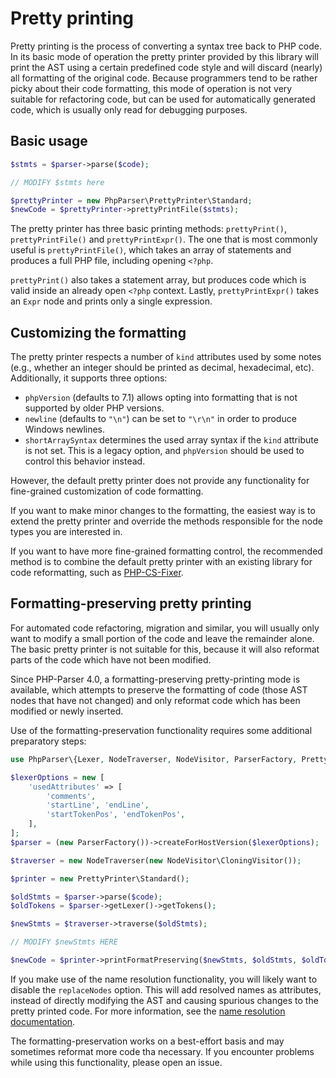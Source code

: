 Pretty printing
===============

Pretty printing is the process of converting a syntax tree back to PHP code. In its basic mode of
operation the pretty printer provided by this library will print the AST using a certain predefined
code style and will discard (nearly) all formatting of the original code. Because programmers tend
to be rather picky about their code formatting, this mode of operation is not very suitable for
refactoring code, but can be used for automatically generated code, which is usually only read for
debugging purposes.

Basic usage
-----------

```php
$stmts = $parser->parse($code);

// MODIFY $stmts here

$prettyPrinter = new PhpParser\PrettyPrinter\Standard;
$newCode = $prettyPrinter->prettyPrintFile($stmts);
```

The pretty printer has three basic printing methods: `prettyPrint()`, `prettyPrintFile()` and
`prettyPrintExpr()`. The one that is most commonly useful is `prettyPrintFile()`, which takes an
array of statements and produces a full PHP file, including opening `<?php`.

`prettyPrint()` also takes a statement array, but produces code which is valid inside an already
open `<?php` context. Lastly, `prettyPrintExpr()` takes an `Expr` node and prints only a single
expression.

Customizing the formatting
--------------------------

The pretty printer respects a number of `kind` attributes used by some notes (e.g., whether an
integer should be printed as decimal, hexadecimal, etc). Additionally, it supports three options:

* `phpVersion` (defaults to 7.1) allows opting into formatting that is not supported by older PHP
  versions.
* `newline` (defaults to `"\n"`) can be set to `"\r\n"` in order to produce Windows newlines.
* `shortArraySyntax` determines the used array syntax if the `kind` attribute is not set. This is
  a legacy option, and `phpVersion` should be used to control this behavior instead.

However, the default pretty printer does not provide any functionality for fine-grained
customization of code formatting.

If you want to make minor changes to the formatting, the easiest way is to extend the pretty printer
and override the methods responsible for the node types you are interested in.

If you want to have more fine-grained formatting control, the recommended method is to combine the
default pretty printer with an existing library for code reformatting, such as
[PHP-CS-Fixer](https://github.com/FriendsOfPHP/PHP-CS-Fixer).

Formatting-preserving pretty printing
-------------------------------------

For automated code refactoring, migration and similar, you will usually only want to modify a small
portion of the code and leave the remainder alone. The basic pretty printer is not suitable for
this, because it will also reformat parts of the code which have not been modified.

Since PHP-Parser 4.0, a formatting-preserving pretty-printing mode is available, which
attempts to preserve the formatting of code (those AST nodes that have not changed) and only reformat
code which has been modified or newly inserted.

Use of the formatting-preservation functionality requires some additional preparatory steps:

```php
use PhpParser\{Lexer, NodeTraverser, NodeVisitor, ParserFactory, PrettyPrinter};

$lexerOptions = new [
    'usedAttributes' => [
        'comments',
        'startLine', 'endLine',
        'startTokenPos', 'endTokenPos',
    ],
];
$parser = (new ParserFactory())->createForHostVersion($lexerOptions);

$traverser = new NodeTraverser(new NodeVisitor\CloningVisitor());

$printer = new PrettyPrinter\Standard();

$oldStmts = $parser->parse($code);
$oldTokens = $parser->getLexer()->getTokens();

$newStmts = $traverser->traverse($oldStmts);

// MODIFY $newStmts HERE

$newCode = $printer->printFormatPreserving($newStmts, $oldStmts, $oldTokens);
```

If you make use of the name resolution functionality, you will likely want to disable the
`replaceNodes` option. This will add resolved names as attributes, instead of directly modifying
the AST and causing spurious changes to the pretty printed code. For more information, see the
[name resolution documentation](Name_resolution.markdown).

The formatting-preservation works on a best-effort basis and may sometimes reformat more code tha
necessary. If you encounter problems while using this functionality, please open an issue.
